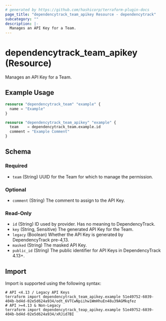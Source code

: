 ```yaml
---
# generated by https://github.com/hashicorp/terraform-plugin-docs
page_title: "dependencytrack_team_apikey Resource - dependencytrack"
subcategory: ""
description: |-
  Manages an API Key for a Team.
---
```


# dependencytrack_team_apikey (Resource)

Manages an API Key for a Team.

## Example Usage

```terraform
resource "dependencytrack_team" "example" {
  name = "Example"
}

resource "dependencytrack_team_apikey" "example" {
  team    = dependencytrack_team.example.id
  comment = "Example Comment"
}
```

<!-- schema generated by tfplugindocs -->
## Schema

### Required

- `team` (String) UUID for the Team for which to manage the permission.

### Optional

- `comment` (String) The comment to assign to the API Key.

### Read-Only

- `id` (String) ID used by provider. Has no meaning to DependencyTrack.
- `key` (String, Sensitive) The generated API Key for the Team.
- `legacy` (Boolean) Whether the API Key is generated by DependencyTrack pre-4,13.
- `masked` (String) The masked API Key.
- `public_id` (String) The public identifier for API Keys in DependencyTrack 4.13+.

## Import

Import is supported using the following syntax:

```shell
# API <4.13 / Legacy API Keys
terraform import dependencytrack_team_apikey.example 51e49752-6039-404b-bd4d-02e5d624a934/odt_6VTCwNpiihw1WmHhuEn48u39AGMkqfez
# API >=4.13 & Non-Legacy
terraform import dependencytrack_teap_apikey.example 51e49752-6039-404b-bd4d-02e5d624a934/xRJid7BI
```
